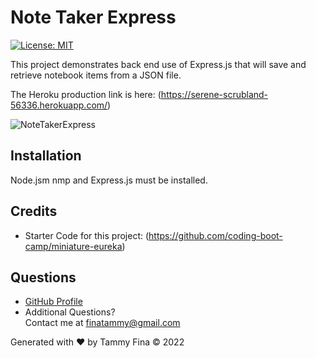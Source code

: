 # Note Taker Express
[![License: MIT](https://img.shields.io/badge/License-MIT-yellow.svg)](https://opensource.org/licenses/MIT)

This project demonstrates back end use of Express.js that will save and retrieve notebook items from a JSON file.   

The Heroku production link is here: (https://serene-scrubland-56336.herokuapp.com/)

[Repository for this Project]: (https://github.com/trfina/notetaker-express)

![NoteTakerExpress](https://user-images.githubusercontent.com/12851682/150661979-1b8a0293-4af5-442b-97ae-1bf9b906efc4.png)

## Installation
Node.jsm nmp and Express.js must be installed. 

## Credits
- Starter Code for this project:
(https://github.com/coding-boot-camp/miniature-eureka)

## Questions
- [GitHub Profile](https://github.com/trfina)
- Additional Questions?  
Contact me at finatammy@gmail.com

Generated with ❤️ by Tammy Fina © 2022

